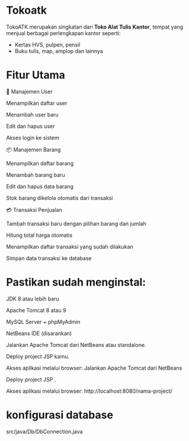 # Tokoatk
TokoATK merupakan singkatan dari **Toko Alat Tulis Kantor**, tempat yang menjual berbagai perlengkapan kantor seperti:
- Kertas HVS, pulpen, pensil
- Buku tulis, map, amplop dan lainnya
  
# Fitur Utama

👤 Manajemen User

Menampilkan daftar user

Menambah user baru

Edit dan hapus user

Akses login ke sistem

📦 Manajemen Barang

Menampilkan daftar barang

Menambah barang baru

Edit dan hapus data barang

Stok barang dikelola otomatis dari transaksi

💳 Transaksi Penjualan

Tambah transaksi baru dengan pilihan barang dan jumlah

Hitung total harga otomatis

Menampilkan daftar transaksi yang sudah dilakukan

Simpan data transaksi ke database

# Pastikan  sudah menginstal:

JDK 8 atau lebih baru

Apache Tomcat 8 atau 9

MySQL Server + phpMyAdmin 

NetBeans IDE (disarankan)

Jalankan Apache Tomcat dari NetBeans atau standalone.

Deploy project JSP kamu.

Akses aplikasi melalui browser:
Jalankan Apache Tomcat dari NetBeans 

Deploy project JSP .

Akses aplikasi melalui browser:
http://localhost:8080/nama-project/

# konfigurasi database
src/java/Db/DbConnection.java

